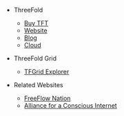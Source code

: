 - ThreeFold
  - [Buy TFT](@threefold:how_to_buy)
  - [Website](https://threefold.io/)
  - [Blog](https://threefold.io/farming/blog)
  - [Cloud](https://threefold.io/cloud)
- ThreeFold Grid
  - [TFGrid Explorer](https://explorer.grid.tf/)
- Related Websites
  - [FreeFlow Nation](http://www.freeflownation.org/)
  - [Alliance for a Conscious Internet](https://threefold.io/aci)

  <!-- - [TF Token Stats](https://tokenstats.threefoldtoken.com/) -->
  <!-- - [TFGrid Demo](https://demo.testnet.grid.tf/)
  - [3Bot Deployment](https://manual-testnet.threefold.io/#/getting_started_3bot) -->